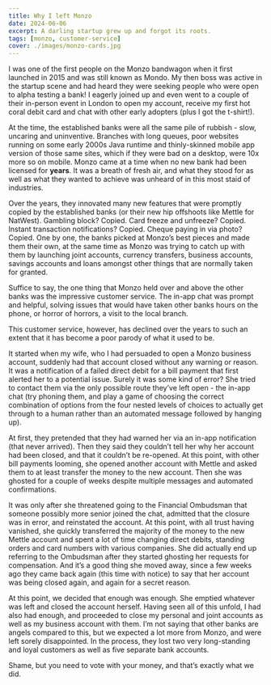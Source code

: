 ```yaml
---
title: Why I left Monzo
date: 2024-06-06
excerpt: A darling startup grew up and forgot its roots.
tags: [monzo, customer-service]
cover: ./images/monzo-cards.jpg
---
```


I was one of the first people on the Monzo bandwagon when it first launched in 2015 and was still known as Mondo. My then boss was active in the startup scene and had heard they were seeking people who were open to alpha testing a bank! I eagerly joined up and even went to a couple of their in-person event in London to open my account, receive my first hot coral debit card and chat with other early adopters (plus I got the t-shirt!).

At the time, the established banks were all the same pile of rubbish - slow, uncaring and uninventive. Branches with long queues, poor websites running on some early 2000s Java runtime and thinly-skinned mobile app version of those same sites, which if they were bad on a desktop, were 10x more so on mobile. Monzo came at a time when no new bank had been licensed for **years**. It was a breath of fresh air, and what they stood for as well as what they wanted to achieve was unheard of in this most staid of industries.

Over the years, they innovated many new features that were promptly copied by the established banks (or their new hip offshoots like Mettle for NatWest). Gambling block? Copied. Card freeze and unfreeze? Copied. Instant transaction notifications? Copied. Cheque paying in via photo? Copied. One by one, the banks picked at Monzo’s best pieces and made them their own, at the same time as Monzo was trying to catch up with them by launching joint accounts, currency transfers, business accounts, savings accounts and loans amongst other things that are normally taken for granted.

Suffice to say, the one thing that Monzo held over and above the other banks was the impressive customer service. The in-app chat was prompt and helpful, solving issues that would have taken other banks hours on the phone, or horror of horrors, a visit to the local branch.

This customer service, however, has declined over the years to such an extent that it has become a poor parody of what it used to be.

It started when my wife, who I had persuaded to open a Monzo business account, suddenly had that account closed without any warning or reason. It was a notification of a failed direct debit for a bill payment that first alerted her to a potential issue. Surely it was some kind of error? She tried to contact them via the only possible route they’ve left open - the in-app chat (try phoning them, and play a game of choosing the correct combination of options from the four nested levels of choices to actually get through to a human rather than an automated message followed by hanging up).

At first, they pretended that they had warned her via an in-app notification (that never arrived). Then they said they couldn’t tell her why her account had been closed, and that it couldn’t be re-opened. At this point, with other bill payments looming, she opened another account with Mettle and asked them to at least transfer the money to the new account. Then she was ghosted for a couple of weeks despite multiple messages and automated confirmations.

It was only after she threatened going to the Financial Ombudsman that someone possibly more senior joined the chat, admitted that the closure was in error, and reinstated the account. At this point, with all trust having vanished, she quickly transferred the majority of the money to the new Mettle account and spent a lot of time changing direct debits, standing orders and card numbers with various companies. She did actually end up referring to the Ombudsman after they started ghosting her requests for compensation. And it’s a good thing she moved away, since a few weeks ago they came back again (this time with notice) to say that her account was being closed again, and again for a secret reason.

At this point, we decided that enough was enough. She emptied whatever was left and closed the account herself. Having seen all of this unfold, I had also had enough, and proceeded to close my personal and joint accounts as well as my business account with them. I’m not saying that other banks are angels compared to this, but we expected a lot more from Monzo, and were left sorely disappointed. In the process, they lost two very long-standing and loyal customers as well as five separate bank accounts.

Shame, but you need to vote with your money, and that’s exactly what we did.
